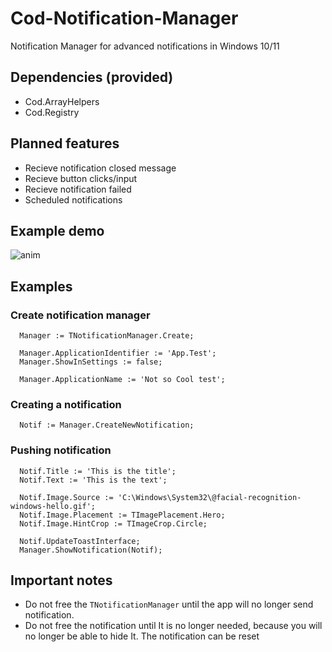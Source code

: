 # Cod-Notification-Manager
Notification Manager for advanced notifications in Windows 10/11

## Dependencies (provided)
- Cod.ArrayHelpers
- Cod.Registry

## Planned features
- Recieve notification closed message
- Recieve button clicks/input
- Recieve notification failed
- Scheduled notifications

## Example demo
![anim](https://github.com/Codrax/Cod-Notification-Manager/assets/68193064/33026b0f-b11a-4c27-993e-69f6850db506)



## Examples
### Create notification manager
```
  Manager := TNotificationManager.Create;

  Manager.ApplicationIdentifier := 'App.Test';
  Manager.ShowInSettings := false;

  Manager.ApplicationName := 'Not so Cool test';
```

### Creating a notification
```
  Notif := Manager.CreateNewNotification;
```

### Pushing notification
```
  Notif.Title := 'This is the title';
  Notif.Text := 'This is the text';

  Notif.Image.Source := 'C:\Windows\System32\@facial-recognition-windows-hello.gif';
  Notif.Image.Placement := TImagePlacement.Hero;
  Notif.Image.HintCrop := TImageCrop.Circle;

  Notif.UpdateToastInterface;
  Manager.ShowNotification(Notif);
```

## Important notes
- Do not free the `TNotificationManager` until the app will no longer send notification.
- Do not free the notification until It is no longer needed, because you will no longer be able to hide It. The notification can be reset
